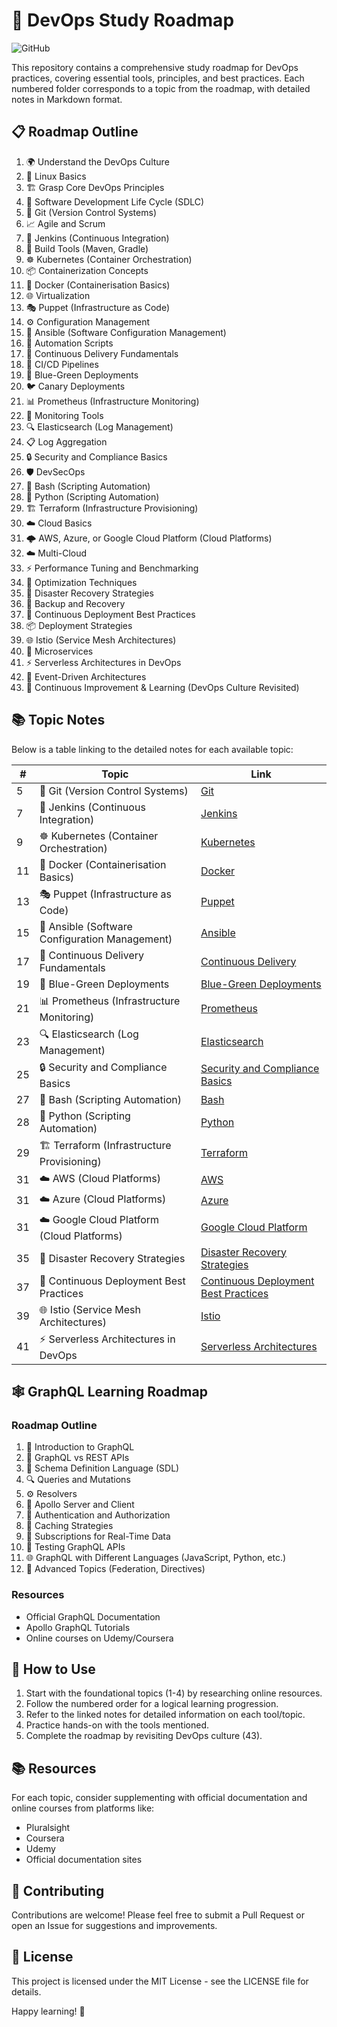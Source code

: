 # 🚀 DevOps Study Roadmap

![GitHub](https://img.shields.io/badge/DevOps-Study-blue.svg)

This repository contains a comprehensive study roadmap for DevOps practices, covering essential tools, principles, and best practices. Each numbered folder corresponds to a topic from the roadmap, with detailed notes in Markdown format.

## 📋 Roadmap Outline

1. 🌍 Understand the DevOps Culture
2. 🐧 Linux Basics
3. 🏗️ Grasp Core DevOps Principles
4. 🔄 Software Development Life Cycle (SDLC)
5. 🐙 Git (Version Control Systems)
6. 📈 Agile and Scrum
7. 🤖 Jenkins (Continuous Integration)
8. 🔧 Build Tools (Maven, Gradle)
9. ☸️ Kubernetes (Container Orchestration)
10. 📦 Containerization Concepts
11. 🐳 Docker (Containerisation Basics)
12. 🌐 Virtualization
13. 🎭 Puppet (Infrastructure as Code)
14. ⚙️ Configuration Management
15. 🔨 Ansible (Software Configuration Management)
16. 📜 Automation Scripts
17. 🚀 Continuous Delivery Fundamentals
18. 🔄 CI/CD Pipelines
19. 🔄 Blue-Green Deployments
20. 🐦 Canary Deployments
21. 📊 Prometheus (Infrastructure Monitoring)
22. 👀 Monitoring Tools
23. 🔍 Elasticsearch (Log Management)
24. 📋 Log Aggregation
25. 🔒 Security and Compliance Basics
26. 🛡️ DevSecOps
27. 🐚 Bash (Scripting Automation)
28. 🐍 Python (Scripting Automation)
29. 🏗️ Terraform (Infrastructure Provisioning)
30. ☁️ Cloud Basics
31. 🌩️ AWS, Azure, or Google Cloud Platform (Cloud Platforms)
32. ☁️ Multi-Cloud
33. ⚡ Performance Tuning and Benchmarking
34. 🔧 Optimization Techniques
35. 🛟 Disaster Recovery Strategies
36. 💾 Backup and Recovery
37. 🎯 Continuous Deployment Best Practices
38. 📦 Deployment Strategies
39. 🌐 Istio (Service Mesh Architectures)
40. 🧩 Microservices
41. ⚡ Serverless Architectures in DevOps
42. 📡 Event-Driven Architectures
43. 🔄 Continuous Improvement & Learning (DevOps Culture Revisited)

## 📚 Topic Notes

Below is a table linking to the detailed notes for each available topic:

| # | Topic | Link |
|---|-------|------|
| 5 | 🐙 Git (Version Control Systems) | [Git](./02%20Git/git.md) |
| 7 | 🤖 Jenkins (Continuous Integration) | [Jenkins](./03%20Jenkins/jenkins.md) |
| 9 | ☸️ Kubernetes (Container Orchestration) | [Kubernetes](./07%20K8S/kubernetes.md) |
| 11 | 🐳 Docker (Containerisation Basics) | [Docker](./06%20Docker/docker.md) |
| 13 | 🎭 Puppet (Infrastructure as Code) | [Puppet](./05%20Puppet/puppet.md) |
| 15 | 🔨 Ansible (Software Configuration Management) | [Ansible](./04%20Ansible/ansible.md) |
| 17 | 🚀 Continuous Delivery Fundamentals | [Continuous Delivery](./08%20continuous%20delivery/continuous_delivery.md) |
| 19 | 🔄 Blue-Green Deployments | [Blue-Green Deployments](./09%20Blue-Green%20Deployments/blue_green.md) |
| 21 | 📊 Prometheus (Infrastructure Monitoring) | [Prometheus](./10%20Prometheus/prometheus.md) |
| 23 | 🔍 Elasticsearch (Log Management) | [Elasticsearch](./11%20Elasticsearch/elasticsearch.md) |
| 25 | 🔒 Security and Compliance Basics | [Security and Compliance Basics](./12%20Security%20and%20Compliance%20Basics/Security_and_Compliance.md) |
| 27 | 🐚 Bash (Scripting Automation) | [Bash](./13%20Bash/bash.md) |
| 28 | 🐍 Python (Scripting Automation) | [Python](./14%20Python/python.md) |
| 29 | 🏗️ Terraform (Infrastructure Provisioning) | [Terraform](./15%20Terraform/terraform.md) |
| 31 | ☁️ AWS (Cloud Platforms) | [AWS](./16%20AWS/aws.md) |
| 31 | ☁️ Azure (Cloud Platforms) | [Azure](./17%20Azure/azure.md) |
| 31 | ☁️ Google Cloud Platform (Cloud Platforms) | [Google Cloud Platform](./18%20Google%20Cloud%20Platform/google_cloud_platform.md) |
| 35 | 🛟 Disaster Recovery Strategies | [Disaster Recovery Strategies](./20%20Disaster%20Recovery%20Strategies/disaster_recovery_strategies.md) |
| 37 | 🎯 Continuous Deployment Best Practices | [Continuous Deployment Best Practices](./21%20Continuous%20Deployment%20Best%20Practices/continuous_deployment_best_practices.md) |
| 39 | 🌐 Istio (Service Mesh Architectures) | [Istio](./23%20Istio%20(Service%20Mesh%20Architectures)/istio.md) |
| 41 | ⚡ Serverless Architectures in DevOps | [Serverless Architectures](./24%20Serverless%20Architectures%20in%20DevOps/gcp.md) |

## 🕸️ GraphQL Learning Roadmap

### Roadmap Outline

1. 📖 Introduction to GraphQL
2. 🔄 GraphQL vs REST APIs
3. 📝 Schema Definition Language (SDL)
4. 🔍 Queries and Mutations
5. ⚙️ Resolvers
6. 🚀 Apollo Server and Client
7. 🔐 Authentication and Authorization
8. 💾 Caching Strategies
9. 📡 Subscriptions for Real-Time Data
10. 🧪 Testing GraphQL APIs
11. 🌐 GraphQL with Different Languages (JavaScript, Python, etc.)
12. 🚀 Advanced Topics (Federation, Directives)

### Resources

- Official GraphQL Documentation
- Apollo GraphQL Tutorials
- Online courses on Udemy/Coursera

## 📖 How to Use

1. Start with the foundational topics (1-4) by researching online resources.
2. Follow the numbered order for a logical learning progression.
3. Refer to the linked notes for detailed information on each tool/topic.
4. Practice hands-on with the tools mentioned.
5. Complete the roadmap by revisiting DevOps culture (43).

## 📚 Resources

For each topic, consider supplementing with official documentation and online courses from platforms like:
- Pluralsight
- Coursera
- Udemy
- Official documentation sites

## 🤝 Contributing

Contributions are welcome! Please feel free to submit a Pull Request or open an Issue for suggestions and improvements.

## 📄 License

This project is licensed under the MIT License - see the LICENSE file for details.

Happy learning! 🎉
